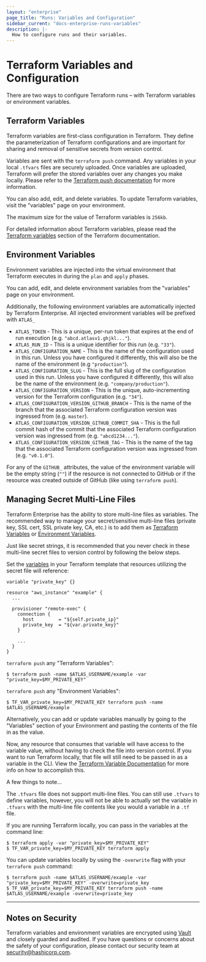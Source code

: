 ```yaml
---
layout: "enterprise"
page_title: "Runs: Variables and Configuration"
sidebar_current: "docs-enterprise-runs-variables"
description: |-
  How to configure runs and their variables.
---
```


# Terraform Variables and Configuration

There are two ways to configure Terraform runs – with
Terraform variables or environment variables.

## Terraform Variables

Terraform variables are first-class configuration in Terraform. They
define the parameterization of Terraform configurations and are important
for sharing and removal of sensitive secrets from version control.

Variables are sent with the `terraform push` command. Any variables in your local
`.tfvars` files are securely uploaded. Once variables are uploaded, Terraform will prefer the stored variables over any changes you
make locally. Please refer to the
[Terraform push documentation](https://www.terraform.io/docs/commands/push.html)
for more information.

You can also add, edit, and delete variables. To update
Terraform variables, visit the "variables" page on your
environment.

The maximum size for the value of Terraform variables is `256kb`.

For detailed information about Terraform variables, please read the
[Terraform variables](https://terraform.io/docs/configuration/variables.html)
section of the Terraform documentation.

## Environment Variables

Environment variables are injected into the virtual environment that Terraform
executes in during the `plan` and `apply` phases.

You can add, edit, and delete environment variables from the "variables" page
on your environment.

Additionally, the following environment variables are automatically injected by
Terraform Enterprise. All injected environment variables will be prefixed with `ATLAS_`

- `ATLAS_TOKEN` - This is a unique, per-run token that expires at the end of
  run execution (e.g. `"abcd.atlasv1.ghjkl..."`).
- `ATLAS_RUN_ID` - This is a unique identifier for this run (e.g. `"33"`).
- `ATLAS_CONFIGURATION_NAME` - This is the name of the configuration used in
  this run. Unless you have configured it differently, this will also be the
  name of the environment (e.g `"production"`).
- `ATLAS_CONFIGURATION_SLUG` - This is the full slug of the configuration used
  in this run. Unless you have configured it differently, this will also be the
  name of the environment (e.g. `"company/production"`).
- `ATLAS_CONFIGURATION_VERSION` - This is the unique, auto-incrementing version
  for the Terraform configuration (e.g. `"34"`).
- `ATLAS_CONFIGURATION_VERSION_GITHUB_BRANCH` - This is the name of the branch
  that the associated Terraform configuration version was ingressed from
  (e.g. `master`).
- `ATLAS_CONFIGURATION_VERSION_GITHUB_COMMIT_SHA` - This is the full commit hash
  of the commit that the associated Terraform configuration version was
  ingressed from (e.g. `"abcd1234..."`).
- `ATLAS_CONFIGURATION_VERSION_GITHUB_TAG` - This is the name of the tag
  that the associated Terraform configuration version was ingressed from
  (e.g. `"v0.1.0"`).

For any of the `GITHUB_` attributes, the value of the environment variable will
be the empty string (`""`) if the resource is not connected to GitHub or if the
resource was created outside of GitHub (like using `terraform push`).

## Managing Secret Multi-Line Files

Terraform Enterprise has the ability to store multi-line files as variables. The recommended way to manage your secret/sensitive multi-line files (private key, SSL cert, SSL private key, CA, etc.) is to add them as [Terraform Variables](#terraform-variables) or [Environment Variables](#environment-variables).

Just like secret strings, it is recommended that you never check in these multi-line secret files to version control by following the below steps.

Set the [variables](https://www.terraform.io/docs/configuration/variables.html) in your Terraform template that resources utilizing the secret file will reference:

    variable "private_key" {}

    resource "aws_instance" "example" {
      ...

      provisioner "remote-exec" {
        connection {
          host         = "${self.private_ip}"
          private_key  = "${var.private_key}"
        }

        ...
      }
    }

`terraform push` any "Terraform Variables":

    $ terraform push -name $ATLAS_USERNAME/example -var "private_key=$MY_PRIVATE_KEY"

`terraform push` any "Environment Variables":

    $ TF_VAR_private_key=$MY_PRIVATE_KEY terraform push -name $ATLAS_USERNAME/example

Alternatively, you can add or update variables manually by going to the "Variables" section of your Environment and pasting the contents of the file in as the value.

Now, any resource that consumes that variable will have access to the variable value, without having to check the file into version control. If you want to run Terraform locally, that file will still need to be passed in as a variable in the CLI. View the [Terraform Variable Documentation](https://www.terraform.io/docs/configuration/variables.html) for more info on how to accomplish this.

A few things to note...

The `.tfvars` file does not support multi-line files. You can still use `.tfvars` to define variables, however, you will not be able to actually set the variable in `.tfvars` with the multi-line file contents like you would a variable in a `.tf` file.

If you are running Terraform locally, you can pass in the variables at the command line:

    $ terraform apply -var "private_key=$MY_PRIVATE_KEY"
    $ TF_VAR_private_key=$MY_PRIVATE_KEY terraform apply

You can update variables locally by using the `-overwrite` flag with your `terraform push` command:

    $ terraform push -name $ATLAS_USERNAME/example -var "private_key=$MY_PRIVATE_KEY" -overwrite=private_key
    $ TF_VAR_private_key=$MY_PRIVATE_KEY terraform push -name $ATLAS_USERNAME/example -overwrite=private_key

- - -

## Notes on Security

Terraform variables and environment variables are encrypted using
[Vault](https://vaultproject.io) and closely guarded and audited. If you have
questions or concerns about the safety of your configuration, please contact
our security team at [security@hashicorp.com](mailto:security@hashicorp.com).
